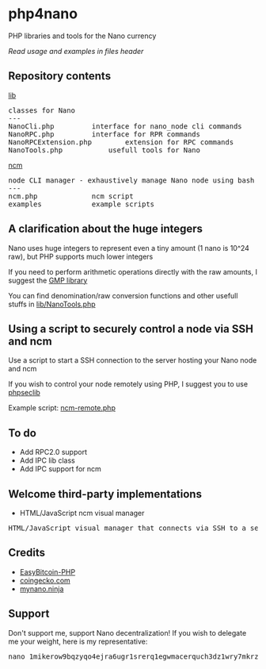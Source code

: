 # php4nano
PHP libraries and tools for the Nano currency

*Read usage and examples in files header*

## Repository contents

[lib](lib)

<pre>classes for Nano
---
NanoCli.php			interface for nano_node cli commands
NanoRPC.php			interface for RPR commands
NanoRPCExtension.php		extension for RPC commands
NanoTools.php			usefull tools for Nano
</pre>

[ncm](ncm)

<pre>node CLI manager - exhaustively manage Nano node using bash
---
ncm.php				ncm script
examples			example scripts
</pre>

## A clarification about the huge integers

Nano uses huge integers to represent even a tiny amount (1 nano is 10^24 raw), but PHP supports much lower integers

If you need to perform arithmetic operations directly with the raw amounts, I suggest the [GMP library](https://www.php.net/manual/en/book.gmp.php)

You can find denomination/raw conversion functions and other usefull stuffs in [lib/NanoTools.php](lib/NanoTools.php)

## Using a script to securely control a node via SSH and ncm

Use a script to start a SSH connection to the server hosting your Nano node and ncm

If you wish to control your node remotely using PHP, I suggest you to use [phpseclib](https://github.com/phpseclib/phpseclib)

Example script: [ncm-remote.php](ncm/examples/ncm-remote.php)

## To do

* Add RPC2.0 support
* Add IPC lib class
* Add IPC support for ncm

## Welcome third-party implementations

* HTML/JavaScript ncm visual manager
<pre>HTML/JavaScript visual manager that connects via SSH to a server hosting a Nano node and ncm</pre>

## Credits

* [EasyBitcoin-PHP](https://github.com/aceat64/EasyBitcoin-PHP)
* [coingecko.com](https://www.coingecko.com/en/api)
* [mynano.ninja](https://mynano.ninja/api)

## Support

Don't support me, support Nano decentralization! If you wish to delegate me your weight, here is my representative:
<pre>
nano_1mikerow9bqzyqo4ejra6ugr1srerq1egwmacerquch3dz1wry7mkrz4768m
</pre>